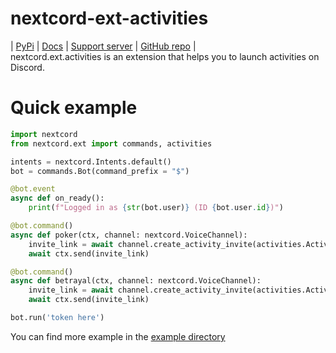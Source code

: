 # nextcord-ext-activities
| [PyPi](https://pypi.org/project/nextcord-ext-activities/) | [Docs](https://nextcord-ext-activities.readthedocs.io) | [Support server](https://discord.gg/eKJchSjwmV) | [GitHub repo](https://github.com/MaskDuck/nextcord-ext-activities) |<br>
nextcord.ext.activities is an extension that helps you to launch activities on Discord. 

# Quick example
```py
import nextcord
from nextcord.ext import commands, activities

intents = nextcord.Intents.default()
bot = commands.Bot(command_prefix = "$")

@bot.event
async def on_ready():
    print(f"Logged in as {str(bot.user)} (ID {bot.user.id})")

@bot.command()
async def poker(ctx, channel: nextcord.VoiceChannel):
    invite_link = await channel.create_activity_invite(activities.Activity.poker)
    await ctx.send(invite_link)

@bot.command()
async def betrayal(ctx, channel: nextcord.VoiceChannel):
    invite_link = await channel.create_activity_invite(activities.Activity.betrayal)
    await ctx.send(invite_link)

bot.run('token here')
```
You can find more example in the [example directory](https://github.com/MaskDuck/nextcord-ext-activities/tree/main/examples)

